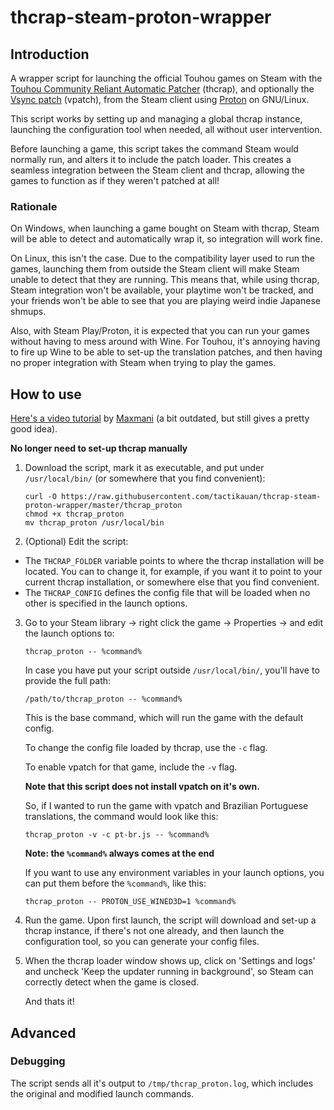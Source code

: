 # thcrap-steam-proton-wrapper
## Introduction
A wrapper script for launching the official Touhou games on Steam with the [Touhou Community Reliant Automatic Patcher](https://www.thpatch.net/) (thcrap), and optionally the [Vsync patch](https://en.touhouwiki.net/wiki/Game_Tools_and_Modifications#Vsync_Patches) (vpatch), from the Steam client using [Proton](<https://en.wikipedia.org/wiki/Proton_(software)>) on GNU/Linux.

This script works by setting up and managing a global thcrap instance, launching the configuration tool when needed, all without user intervention.

Before launching a game, this script takes the command Steam would normally run, and alters it to include the patch loader. This creates a seamless integration between the Steam client and thcrap, allowing the games to function as if they weren't patched at all!

### Rationale

On Windows, when launching a game bought on Steam with thcrap, Steam will be able to detect and automatically wrap it, so integration will work fine.

On Linux, this isn't the case. Due to the compatibility layer used to run the games, launching them from outside the Steam client will make Steam unable to detect that they are running. This means that, while using thcrap, Steam integration won't be available, your playtime won't be tracked, and your friends won't be able to see that you are playing weird indie Japanese shmups.

Also, with Steam Play/Proton, it is expected that you can run your games without having to mess around with Wine. For Touhou, it's annoying having to fire up Wine to be able to set-up the translation patches, and then having no proper integration with Steam when trying to play the games.

## How to use
[Here's a video tutorial](https://www.youtube.com/watch?v=gyC_EWNWqPc) by [Maxmani](https://www.youtube.com/c/Maxmani) (a bit outdated, but still gives a pretty good idea).

**No longer need to set-up thcrap manually**
1. Download the script, mark it as executable, and put under `/usr/local/bin/` (or somewhere that you find convenient):

       curl -O https://raw.githubusercontent.com/tactikauan/thcrap-steam-proton-wrapper/master/thcrap_proton
       chmod +x thcrap_proton
       mv thcrap_proton /usr/local/bin

2. (Optional) Edit the script:
- The `THCRAP_FOLDER` variable points to where the thcrap installation will be located. You can to change it, for example, if you want it to point to your current thcrap installation, or somewhere else that you find convenient.
- The `THCRAP_CONFIG` defines the config file that will be loaded when no other is specified in the launch options.

3. Go to your Steam library -> right click the game -> Properties -> and edit the launch options to:

       thcrap_proton -- %command%
   
   In case you have put your script outside `/usr/local/bin/`, you'll have to provide the full path:
   
       /path/to/thcrap_proton -- %command%

   This is the base command, which will run the game with the default config.

   To change the config file loaded by thcrap, use the `-c` flag.
   
   To enable vpatch for that game, include the `-v` flag.
   
   **Note that this script does not install vpatch on it's own.**

   So, if I wanted to run the game with vpatch and Brazilian Portuguese translations, the command would look like this:
       
       thcrap_proton -v -c pt-br.js -- %command%

   **Note: the `%command%` always comes at the end**

   If you want to use any environment variables in your launch options, you can put them before the `%command%`, like this:
   
       thcrap_proton -- PROTON_USE_WINED3D=1 %command%

4. Run the game. Upon first launch, the script will download and set-up a thcrap instance, if there's not one already, and then launch the configuration tool, so you can generate your config files.

5. When the thcrap loader window shows up, click on 'Settings and logs' and uncheck 'Keep the updater running in background', so Steam can correctly detect when the game is closed.

   And thats it!

## Advanced
### Debugging
The script sends all it's output to `/tmp/thcrap_proton.log`, which includes the original and modified launch commands.
